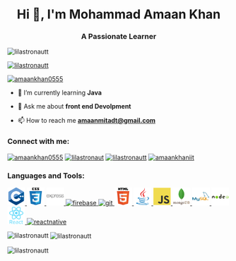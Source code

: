 <h1 align="center">Hi 👋, I'm Mohammad Amaan Khan</h1>
<h3 align="center">A Passionate Learner</h3>



<p align="left"> <img src="https://komarev.com/ghpvc/?username=lilastronautt&label=Profile%20views&color=0e75b6&style=flat" alt="lilastronautt" /> </p>

<p align="left"> <a href="https://github.com/ryo-ma/github-profile-trophy"><img src="https://github-profile-trophy.vercel.app/?username=lilastronautt" alt="lilastronautt" /></a> </p>

<p align="left"> <a href="https://twitter.com/amaankhan0555" target="blank"><img src="https://img.shields.io/twitter/follow/amaankhan0555?logo=twitter&style=for-the-badge" alt="amaankhan0555" /></a> </p>

- 🌱 I’m currently learning **Java**

- 💬 Ask me about **front end Devolpment**

- 📫 How to reach me **amaanmitadt@gmail.com**

<h3 align="left">Connect with me:</h3>
<p align="left">
<a href="https://twitter.com/amaankhan0555" target="blank"><img align="center" src="https://raw.githubusercontent.com/rahuldkjain/github-profile-readme-generator/master/src/images/icons/Social/twitter.svg" alt="amaankhan0555" height="30" width="40" /></a>
<a href="https://linkedin.com/in/lilastronaut" target="blank"><img align="center" src="https://raw.githubusercontent.com/rahuldkjain/github-profile-readme-generator/master/src/images/icons/Social/linked-in-alt.svg" alt="lilastronaut" height="30" width="40" /></a>
<a href="https://codesandbox.com/lilastronautt" target="blank"><img align="center" src="https://raw.githubusercontent.com/rahuldkjain/github-profile-readme-generator/master/src/images/icons/Social/codesandbox.svg" alt="lilastronautt" height="30" width="40" /></a>
<a href="https://www.hackerrank.com/amaankhaniit" target="blank"><img align="center" src="https://raw.githubusercontent.com/rahuldkjain/github-profile-readme-generator/master/src/images/icons/Social/hackerrank.svg" alt="amaankhaniit" height="30" width="40" /></a>
</p>

<h3 align="left">Languages and Tools:</h3>
<p align="left"> <a href="https://www.w3schools.com/cpp/" target="_blank" rel="noreferrer"> <img src="https://raw.githubusercontent.com/devicons/devicon/master/icons/cplusplus/cplusplus-original.svg" alt="cplusplus" width="40" height="40"/> </a> <a href="https://www.w3schools.com/css/" target="_blank" rel="noreferrer"> <img src="https://raw.githubusercontent.com/devicons/devicon/master/icons/css3/css3-original-wordmark.svg" alt="css3" width="40" height="40"/> </a> <a href="https://expressjs.com" target="_blank" rel="noreferrer"> <img src="https://raw.githubusercontent.com/devicons/devicon/master/icons/express/express-original-wordmark.svg" alt="express" width="40" height="40"/> </a> <a href="https://firebase.google.com/" target="_blank" rel="noreferrer"> <img src="https://www.vectorlogo.zone/logos/firebase/firebase-icon.svg" alt="firebase" width="40" height="40"/> </a> <a href="https://git-scm.com/" target="_blank" rel="noreferrer"> <img src="https://www.vectorlogo.zone/logos/git-scm/git-scm-icon.svg" alt="git" width="40" height="40"/> </a> <a href="https://www.w3.org/html/" target="_blank" rel="noreferrer"> <img src="https://raw.githubusercontent.com/devicons/devicon/master/icons/html5/html5-original-wordmark.svg" alt="html5" width="40" height="40"/> </a> <a href="https://www.java.com" target="_blank" rel="noreferrer"> <img src="https://raw.githubusercontent.com/devicons/devicon/master/icons/java/java-original.svg" alt="java" width="40" height="40"/> </a> <a href="https://developer.mozilla.org/en-US/docs/Web/JavaScript" target="_blank" rel="noreferrer"> <img src="https://raw.githubusercontent.com/devicons/devicon/master/icons/javascript/javascript-original.svg" alt="javascript" width="40" height="40"/> </a> <a href="https://www.mongodb.com/" target="_blank" rel="noreferrer"> <img src="https://raw.githubusercontent.com/devicons/devicon/master/icons/mongodb/mongodb-original-wordmark.svg" alt="mongodb" width="40" height="40"/> </a> <a href="https://www.mysql.com/" target="_blank" rel="noreferrer"> <img src="https://raw.githubusercontent.com/devicons/devicon/master/icons/mysql/mysql-original-wordmark.svg" alt="mysql" width="40" height="40"/> </a> <a href="https://nodejs.org" target="_blank" rel="noreferrer"> <img src="https://raw.githubusercontent.com/devicons/devicon/master/icons/nodejs/nodejs-original-wordmark.svg" alt="nodejs" width="40" height="40"/> </a> <a href="https://reactjs.org/" target="_blank" rel="noreferrer"> <img src="https://raw.githubusercontent.com/devicons/devicon/master/icons/react/react-original-wordmark.svg" alt="react" width="40" height="40"/> </a> <a href="https://reactnative.dev/" target="_blank" rel="noreferrer"> <img src="https://reactnative.dev/img/header_logo.svg" alt="reactnative" width="40" height="40"/> </a> </p>

<p><img align="left" src="https://github-readme-stats.vercel.app/api/top-langs?username=lilastronautt&show_icons=true&locale=en&layout=compact" alt="lilastronautt" /></p>

<p>&nbsp;<img align="center" src="https://github-readme-stats.vercel.app/api?username=lilastronautt&show_icons=true&locale=en" alt="lilastronautt" /></p>

<p><img align="center" src="https://github-readme-streak-stats.herokuapp.com/?user=lilastronautt&" alt="lilastronautt" /></p>




<!---
lilastronautt/lilastronautt is a ✨ special ✨ repository because its `README.md` (this file) appears on your GitHub profile.
You can click the Preview link to take a look at your changes.
--->
